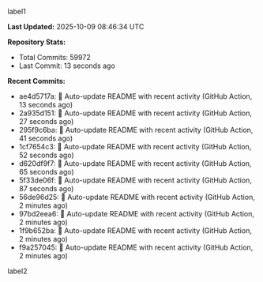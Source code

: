 
label1 
<!-- ACTIVITY_START -->
**Last Updated:** 2025-10-09 08:46:34 UTC

**Repository Stats:**
- Total Commits: 59972
- Last Commit: 13 seconds ago

**Recent Commits:**
- ae4d5717a: 🤖 Auto-update README with recent activity (GitHub Action, 13 seconds ago)
- 2a935d151: 🤖 Auto-update README with recent activity (GitHub Action, 27 seconds ago)
- 295f9c6ba: 🤖 Auto-update README with recent activity (GitHub Action, 41 seconds ago)
- 1cf7654c3: 🤖 Auto-update README with recent activity (GitHub Action, 52 seconds ago)
- d620df9f7: 🤖 Auto-update README with recent activity (GitHub Action, 65 seconds ago)
- 5f33de06f: 🤖 Auto-update README with recent activity (GitHub Action, 87 seconds ago)
- 56de96d25: 🤖 Auto-update README with recent activity (GitHub Action, 2 minutes ago)
- 97bd2eea6: 🤖 Auto-update README with recent activity (GitHub Action, 2 minutes ago)
- 1f9b652ba: 🤖 Auto-update README with recent activity (GitHub Action, 2 minutes ago)
- f9a257045: 🤖 Auto-update README with recent activity (GitHub Action, 2 minutes ago)
<!-- ACTIVITY_END -->

label2
